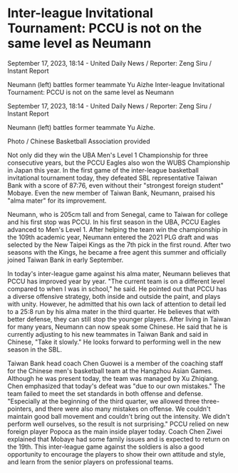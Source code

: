 # Inter-league Invitational Tournament: PCCU is not on the same level as Neumann

September 17, 2023, 18:14 - United Daily News / Reporter: Zeng Siru / Instant Report

Neumann (left) battles former teammate Yu Aizhe 
 Inter-league Invitational Tournament: PCCU is not on the same level as Neumann

September 17, 2023, 18:14 - United Daily News / Reporter: Zeng Siru / Instant Report

Neumann (left) battles former teammate Yu Aizhe.

Photo / Chinese Basketball Association provided

Not only did they win the UBA Men's Level 1 Championship for three consecutive years, but the PCCU Eagles also won the WUBS Championship in Japan this year. In the first game of the inter-league basketball invitational tournament today, they defeated SBL representative Taiwan Bank with a score of 87:76, even without their "strongest foreign student" Mobaye. Even the new member of Taiwan Bank, Neumann, praised his "alma mater" for its improvement.

Neumann, who is 205cm tall and from Senegal, came to Taiwan for college and his first stop was PCCU. In his first season in the UBA, PCCU Eagles advanced to Men's Level 1. After helping the team win the championship in the 109th academic year, Neumann entered the 2021 PLG draft and was selected by the New Taipei Kings as the 7th pick in the first round. After two seasons with the Kings, he became a free agent this summer and officially joined Taiwan Bank in early September.

In today's inter-league game against his alma mater, Neumann believes that PCCU has improved year by year. "The current team is on a different level compared to when I was in school," he said. He pointed out that PCCU has a diverse offensive strategy, both inside and outside the paint, and plays with unity. However, he admitted that his own lack of attention to detail led to a 25:8 run by his alma mater in the third quarter. He believes that with better defense, they can still stop the younger players. After living in Taiwan for many years, Neumann can now speak some Chinese. He said that he is currently adjusting to his new teammates in Taiwan Bank and said in Chinese, "Take it slowly." He looks forward to performing well in the new season in the SBL.

Taiwan Bank head coach Chen Guowei is a member of the coaching staff for the Chinese men's basketball team at the Hangzhou Asian Games. Although he was present today, the team was managed by Xu Zhiqiang. Chen emphasized that today's defeat was "due to our own mistakes." The team failed to meet the set standards in both offense and defense. "Especially at the beginning of the third quarter, we allowed three three-pointers, and there were also many mistakes on offense. We couldn't maintain good ball movement and couldn't bring out the intensity. We didn't perform well ourselves, so the result is not surprising." PCCU relied on new foreign player Popoca as the main inside player today. Coach Chen Ziwei explained that Mobaye had some family issues and is expected to return on the 19th. This inter-league game against the soldiers is also a good opportunity to encourage the players to show their own attitude and style, and learn from the senior players on professional teams.